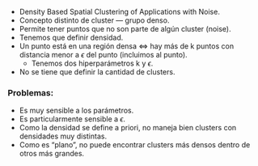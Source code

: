 - Density Based Spatial Clustering of Applications with Noise.
- Concepto distinto de cluster — grupo denso.
- Permite tener puntos que no son parte de algún cluster (noise).
- Tenemos que definir densidad.
- Un punto está en una región densa $\iff$ hay más de k puntos con distancia menor a $\epsilon$ del punto (incluimos al punto).
    - Tenemos dos hiperparámetros k y $\epsilon$.
- No se tiene que definir la cantidad de clusters.

### Problemas:

- Es muy sensible a los parámetros.
- Es particularmente sensible a $\epsilon$.
- Como la densidad se define a priori, no maneja bien clusters con densidades muy distintas.
- Como es “plano”, no puede encontrar clusters más densos dentro de otros más grandes.